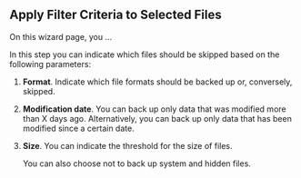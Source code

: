 ## Apply Filter Criteria to Selected Files

On this wizard page, you ...



In this step you can indicate which files should be skipped based on the following parameters:

1. **Format**. Indicate which file formats should be backed up or, conversely, skipped.

2. **Modification date**. You can back up only data that was modified more than X days ago. Alternatively, you can back up only data that has been modified since a certain date.

3. **Size**. You can indicate the threshold for the size of files.

   You can also choose not to back up system and hidden files.



